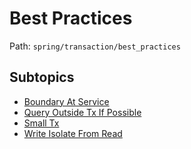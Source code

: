 # Best Practices

Path: `spring/transaction/best_practices`

## Subtopics
- [Boundary At Service](./boundary_at_service/README.md)
- [Query Outside Tx If Possible](./query_outside_tx_if_possible/README.md)
- [Small Tx](./small_tx/README.md)
- [Write Isolate From Read](./write_isolate_from_read/README.md)
